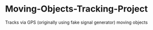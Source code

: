 # Moving-Objects-Tracking-Project
Tracks via GPS (originally using fake signal generator) moving objects

